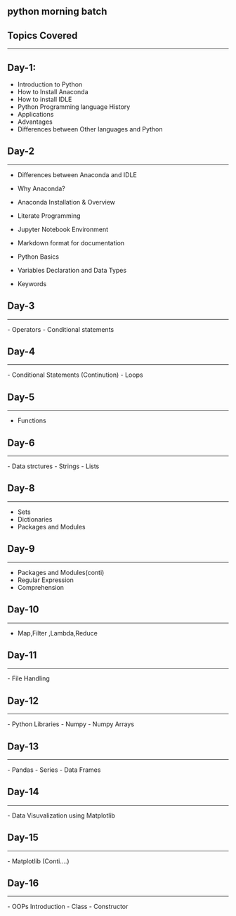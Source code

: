 ## python morning batch

## Topics Covered

<hr>

## Day-1:



- Introduction to Python
- How to Install Anaconda 
- How to install IDLE
- Python Programming language History 
- Applications
- Advantages
- Differences between Other languages and Python




## Day-2

<hr>

- Differences between Anaconda and IDLE
- Why Anaconda?
 - Anaconda Installation & Overview
 - Literate Programming
 - Jupyter Notebook Environment
 - Markdown format for documentation 
 
 
- Python Basics
 - Variables Declaration and Data Types
 - Keywords
 
 
## Day-3
<hr>
- Operators
- Conditional statements

## Day-4
<hr>
- Conditional Statements (Continution)
- Loops

## Day-5
<hr>

- Functions

## Day-6
<hr>
- Data strctures
 - Strings
 - Lists
 
## Day-8
<hr>

- Sets
- Dictionaries
- Packages and Modules

## Day-9
<hr>

- Packages and Modules(conti)
- Regular Expression
- Comprehension

## Day-10
<hr>

- Map,Filter ,Lambda,Reduce

## Day-11
<hr>
- File Handling

## Day-12
<hr>
- Python Libraries
 - Numpy
 - Numpy Arrays

## Day-13
<hr>
- Pandas
 - Series
 - Data Frames
 
## Day-14
<hr>
- Data Visuvalization using Matplotlib

## Day-15
<hr>
- Matplotlib (Conti....)

## Day-16
<hr>
- OOPs Introduction
 - Class
 - Constructor
 


 




 


